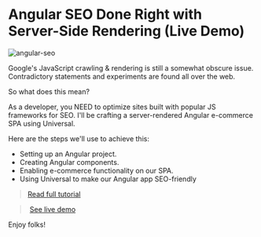 # Angular SEO Done Right with Server-Side Rendering (Live Demo)

![angular-seo](https://snipcart.com/media/204094/angular-seo.png)

Google's JavaScript crawling & rendering is still a somewhat obscure issue. Contradictory statements and experiments are found all over the web.

So what does this mean?

As a developer, you NEED to optimize sites built with popular JS frameworks for SEO. I'll be crafting a server-rendered Angular e-commerce SPA using Universal.

Here are the steps we'll use to achieve this:

- Setting up an Angular project.
- Creating Angular components.
- Enabling e-commerce functionality on our SPA.
- Using Universal to make our Angular app SEO-friendly

> [Read full tutorial](https://snipcart.com/blog/angular-seo-universal-server-side-rendering)

> [See live demo](https://snipcart-angular-universal.herokuapp.com/)

Enjoy folks!
